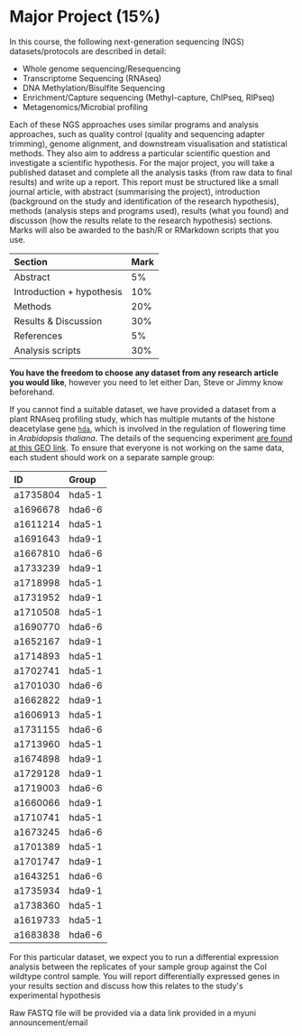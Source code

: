 # Major Project (15%)

In this course, the following next-generation sequencing (NGS) datasets/protocols are described in detail:

- Whole genome sequencing/Resequencing
- Transcriptome Sequencing (RNAseq)
- DNA Methylation/Bisulfite Sequencing
- Enrichment/Capture sequencing (Methyl-capture, ChIPseq, RIPseq)
- Metagenomics/Microbial profiling

Each of these NGS approaches uses similar programs and analysis approaches, such as quality control (quality and sequencing adapter trimming), genome alignment, and downstream visualisation and statistical methods. They also aim to address a particular scientific question and investigate a scientific hypothesis. For the major project, you will take a published dataset and complete all the analysis tasks (from raw data to final results) and write up a report. This report must be structured like a small journal article, with abstract (summarising the project), introduction (background on the study and identification of the research hypothesis), methods (analysis steps and programs used), results (what you found) and discusson (how the results relate to the research hypothesis) sections. Marks will also be awarded to the bash/R or RMarkdown scripts that you use.

|Section                    |Mark |
|:--------------------------|:----|
|Abstract                   |5%   |
|Introduction + hypothesis  |10%  |
|Methods                    |20%  |
|Results & Discussion       |30%  |
|References                 |5%   |
|Analysis scripts           |30%  |

**You have the freedom to choose any dataset from any research article you would like**, however you need to let either Dan, Steve or Jimmy know beforehand.

If you cannot find a suitable dataset, we have provided a dataset from a plant RNAseq profiling study, which has multiple mutants of the histone deacetylase gene [`hda`](https://www.ncbi.nlm.nih.gov/pmc/articles/PMC4848314/), which is involved in the regulation of flowering time in *Arabidopsis thaliana*. The details of the sequencing experiment [are found at this GEO link](https://www.ncbi.nlm.nih.gov/geo/query/acc.cgi?acc=GSE78946). To ensure that everyone is not working on the same data, each student should work on a separate sample group:

|ID       |Group        |
|:--------|:------------|
|a1735804 |hda5-1       |
|a1696678 |hda6-6       |
|a1611214 |hda5-1       |
|a1691643 |hda9-1       |
|a1667810 |hda6-6       |
|a1733239 |hda9-1       |
|a1718998 |hda5-1       |
|a1731952 |hda9-1       |
|a1710508 |hda5-1       |
|a1690770 |hda6-6       |
|a1652167 |hda9-1       |
|a1714893 |hda5-1       |
|a1702741 |hda5-1       |
|a1701030 |hda6-6       |
|a1662822 |hda9-1       |
|a1606913 |hda5-1       |
|a1731155 |hda6-6       |
|a1713960 |hda5-1       |
|a1674898 |hda9-1       |
|a1729128 |hda9-1       |
|a1719003 |hda6-6       |
|a1660066 |hda9-1       |
|a1710741 |hda5-1       |
|a1673245 |hda6-6       |
|a1701389 |hda5-1       |
|a1701747 |hda9-1       |
|a1643251 |hda6-6       |
|a1735934 |hda9-1       |
|a1738360 |hda5-1       |
|a1619733 |hda5-1       |
|a1683838 |hda6-6       |

For this particular dataset, we expect you to run a differential expression analysis between the replicates of your sample group against the Col wildtype control sample. You will report differentially expressed genes in your results section and discuss how this relates to the study's experimental hypothesis

Raw FASTQ file will be provided via a data link provided in a myuni announcement/email
